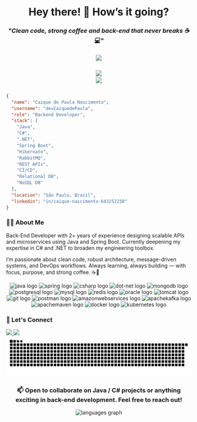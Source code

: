 <h1 align="center">Hey there! 👋 How’s it going?</h1>

<h3 align="center"><i>"Clean code, strong coffee and back-end that never breaks ☕💻"</i></h3>

###

###

<div align="center">
  <img src="https://visitor-badge.laobi.icu/badge?page_id=devCaiquedePaula.devCaiquedePaula&" />
</div>

###

<div align="center">
  <img height="200" src="https://media.giphy.com/media/v1.Y2lkPWVjZjA1ZTQ3eHdkcjhzbTdvejN0eTNmb2dnOWxkOWZ3bDF4d2ZpODNxaWp0cHhqNSZlcD12MV9naWZzX3JlbGF0ZWQmY3Q9Zw/fByehYIrOIzO8XolJK/giphy.gif" />
</div>

<div align="center">
  <img src="https://readme-typing-svg.demolab.com?font=Fira+Code&pause=1000&center=true&vCenter=true&width=500&lines=Back-End+Developer+%7C+Java+%2F+C%23+%2F+.NET;REST+APIs+%7C+Spring+Boot+%7C+RabbitMQ;Clean+Architecture+%7C+Always+Learning!" />
</div>

###

```json
{
  "name": "Caique de Paula Nascimento",
  "username": "devCaiquedePaula",
  "role": "Backend Developer",
  "stack": [
    "Java",
    "C#",
    ".NET",
    "Spring Boot",
    "Hibernate",
    "RabbitMQ",
    "REST APIs",
    "CI/CD",
    "Relational DB",
    "NoSQL DB"
  ],
  "location": "São Paulo, Brazil",
  "linkedin": "in/caique-nascimento-643252238"
}
```
### 👨‍💻 About Me

Back-End Developer with 2+ years of experience designing scalable APIs and microservices using Java and Spring Boot. Currently deepening my expertise in C# and .NET to broaden my engineering toolbox.

I’m passionate about clean code, robust architecture, message-driven systems, and DevOps workflows. Always learning, always building — with focus, purpose, and strong coffee. ☕🚀


<div align="center">
  <img src="https://skillicons.dev/icons?i=java" height="60" alt="java logo" />
  <img src="https://skillicons.dev/icons?i=spring" height="60" alt="spring logo" />
  <img src="https://skillicons.dev/icons?i=cs" height="60" alt="csharp logo" />
  <img src="https://skillicons.dev/icons?i=dotnet" height="60" alt="dot-net logo" />
  <img src="https://skillicons.dev/icons?i=mongodb" height="60" alt="mongodb logo" />
  <img src="https://cdn.jsdelivr.net/gh/devicons/devicon/icons/postgresql/postgresql-original.svg" height="60" alt="postgresql logo" />
  <img src="https://skillicons.dev/icons?i=mysql" height="60" alt="mysql logo" />
  <img src="https://skillicons.dev/icons?i=redis" height="60" alt="redis logo" />
  <img src="https://cdn.jsdelivr.net/gh/devicons/devicon/icons/oracle/oracle-original.svg" height="60" alt="oracle logo" />
  <img src="https://cdn.jsdelivr.net/gh/devicons/devicon/icons/tomcat/tomcat-original.svg" height="60" alt="tomcat logo" />
  <img src="https://skillicons.dev/icons?i=git" height="60" alt="git logo" />
  <img src="https://skillicons.dev/icons?i=postman" height="60" alt="postman logo" />
  <img src="https://skillicons.dev/icons?i=aws" height="60" alt="amazonwebservices logo" />
  <img src="https://skillicons.dev/icons?i=kafka" height="60" alt="apachekafka logo" />
  <img src="https://skillicons.dev/icons?i=maven" height="60" alt="apachemaven logo" />
  <img src="https://skillicons.dev/icons?i=docker" height="60" alt="docker logo" />
  <img src="https://skillicons.dev/icons?i=kubernetes" height="60" alt="kubernetes logo" />
</div>

### 💬 Let's Connect

<div align="left">
  <a href="https://www.linkedin.com/in/caique-nascimento-643252238" target="_blank">
    <img src="https://img.shields.io/badge/LinkedIn-blue?style=for-the-badge&logo=linkedin" />
  </a>
  <a href="mailto:caique.seuemail@gmail.com">
    <img src="https://img.shields.io/badge/Email-grey?style=for-the-badge&logo=gmail" />
  </a>
</div>

<picture>
  <source media="(prefers-color-scheme: dark)" srcset="https://raw.githubusercontent.com/devCaiquedePaula/devCaiquedePaula/output/pacman-contribution-graph-dark.svg">
  <source media="(prefers-color-scheme: light)" srcset="https://raw.githubusercontent.com/devCaiquedePaula/devCaiquedePaula/output/pacman-contribution-graph.svg">
  <img alt="pacman contribution graph" src="https://raw.githubusercontent.com/devCaiquedePaula/devCaiquedePaula/output/pacman-contribution-graph.svg">
</picture>

###

<h3 align="center">📫 Open to collaborate on Java / C# projects or anything exciting in back-end development. Feel free to reach out!</h3>

<div align="center">
  <img src="https://github-readme-stats.vercel.app/api/top-langs?username=devCaiquedePaula&locale=en&hide_title=false&layout=compact&card_width=320&langs_count=5&theme=dracula&hide_border=false&order=2" height="150" alt="languages graph" />
</div>

###
